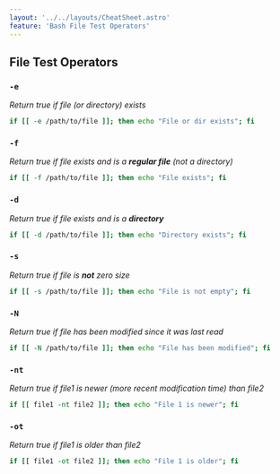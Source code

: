 ```yaml
---
layout: '../../layouts/CheatSheet.astro'
feature: 'Bash File Test Operators'
---
```


## File Test Operators

### `-e`

_Return true if file (or directory) exists_

```sh
if [[ -e /path/to/file ]]; then echo "File or dir exists"; fi
```

### `-f`

_Return true if file exists and is a **regular file** (not a directory)_

```sh
if [[ -f /path/to/file ]]; then echo "File exists"; fi
```

### `-d`

_Return true if file exists and is a **directory**_

```sh
if [[ -d /path/to/file ]]; then echo "Directory exists"; fi
```

### `-s`

_Return true if file is **not** zero size_

```sh
if [[ -s /path/to/file ]]; then echo "File is not empty"; fi
```

### `-N`

_Return true if file has been modified since it was last read_

```sh
if [[ -N /path/to/file ]]; then echo "File has been modified"; fi
```

### `-nt`

_Return true if file1 is newer (more recent modification time) than file2_

```sh
if [[ file1 -nt file2 ]]; then echo "File 1 is newer"; fi
```

### `-ot`

_Return true if file1 is older than file2_

```sh
if [[ file1 -ot file2 ]]; then echo "File 1 is older"; fi
```
